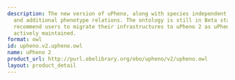 ```yaml
---
description: The new version of uPheno, along with species independent phenotypes
  and additional phenotype relations. The ontology is still in Beta status, but we
  recommend users to migrate their infrastructures to uPheno 2 as uPheno 1 is no longer
  actively maintained.
format: owl
id: upheno.v2.upheno.owl
name: uPheno 2
product_url: http://purl.obolibrary.org/obo/upheno/v2/upheno.owl
layout: product_detail
---
```

